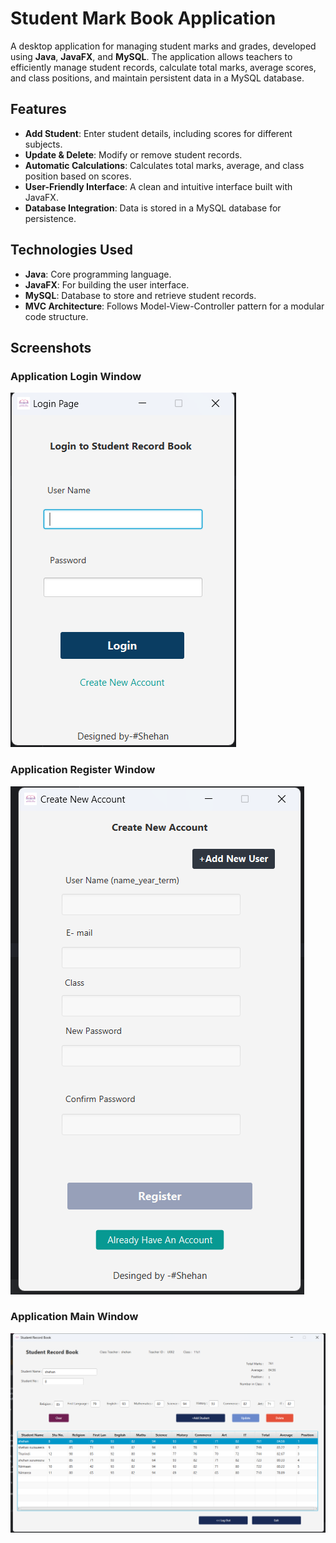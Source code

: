 # Student Mark Book Application

A desktop application for managing student marks and grades, developed using **Java**, **JavaFX**, and **MySQL**. The application allows teachers to efficiently manage student records, calculate total marks, average scores, and class positions, and maintain persistent data in a MySQL database.

## Features

- **Add Student**: Enter student details, including scores for different subjects.
- **Update & Delete**: Modify or remove student records.
- **Automatic Calculations**: Calculates total marks, average, and class position based on scores.
- **User-Friendly Interface**: A clean and intuitive interface built with JavaFX.
- **Database Integration**: Data is stored in a MySQL database for persistence.

## Technologies Used

- **Java**: Core programming language.
- **JavaFX**: For building the user interface.
- **MySQL**: Database to store and retrieve student records.
- **MVC Architecture**: Follows Model-View-Controller pattern for a modular code structure.

## Screenshots

### Application Login Window

![Login](screenshots/login.png)

### Application Register Window

![Register](screenshots/register.png)

### Application Main Window

![Main Window](screenshots/main.png)
